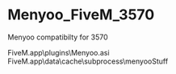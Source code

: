 # Menyoo_FiveM_3570
Menyoo compatibilty for 3570

FiveM.app\plugins\Menyoo.asi
FiveM.app\data\cache\subprocess\menyooStuff
